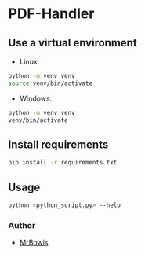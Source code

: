 # PDF-Handler

## Use a virtual environment

- Linux:
```bash
python -m venv venv
source venv/bin/activate
```

- Windows:

```bash
python -m venv venv
venv/bin/activate
```

## Install requirements

```bash
pip install -r requirements.txt
```

## Usage

```bash
python <python_script.py> --help
```

### Author
- [MrBowis](https://github.com/MrBowis)
